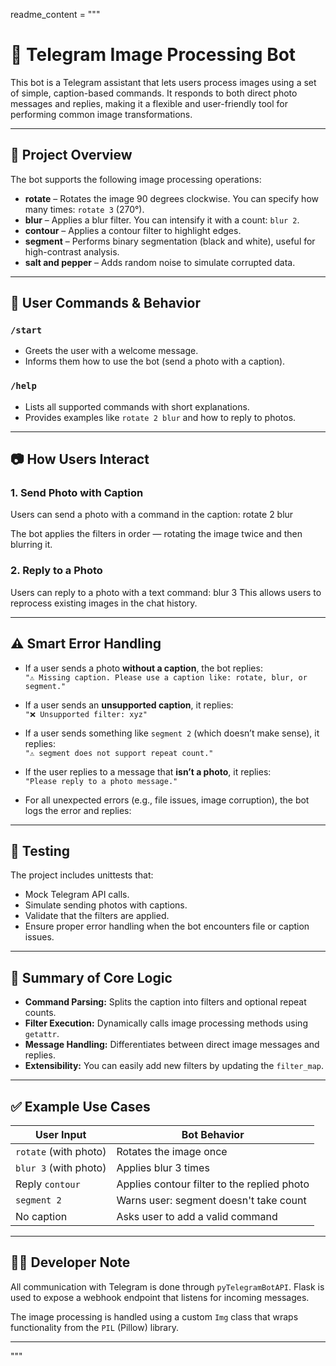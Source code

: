 readme_content = """
# 🤖 Telegram Image Processing Bot

This bot is a Telegram assistant that lets users process images using a set of simple, caption-based commands. It responds to both direct photo messages and replies, making it a flexible and user-friendly tool for performing common image transformations.

---

## 🎯 Project Overview

The bot supports the following image processing operations:

- **rotate** – Rotates the image 90 degrees clockwise. You can specify how many times: `rotate 3` (270°).
- **blur** – Applies a blur filter. You can intensify it with a count: `blur 2`.
- **contour** – Applies a contour filter to highlight edges.
- **segment** – Performs binary segmentation (black and white), useful for high-contrast analysis.
- **salt and pepper** – Adds random noise to simulate corrupted data.

---

## 💬 User Commands & Behavior

### `/start`
- Greets the user with a welcome message.
- Informs them how to use the bot (send a photo with a caption).

### `/help`
- Lists all supported commands with short explanations.
- Provides examples like `rotate 2 blur` and how to reply to photos.

---

## 📷 How Users Interact

### 1. **Send Photo with Caption**
Users can send a photo with a command in the caption:
rotate 2 blur

The bot applies the filters in order — rotating the image twice and then blurring it.

### 2. **Reply to a Photo**
Users can reply to a photo with a text command:
blur 3
This allows users to reprocess existing images in the chat history.

---

## ⚠️ Smart Error Handling

- If a user sends a photo **without a caption**, the bot replies:  
  `"⚠️ Missing caption. Please use a caption like: rotate, blur, or segment."`

- If a user sends an **unsupported caption**, it replies:  
  `"❌ Unsupported filter: xyz"`

- If a user sends something like `segment 2` (which doesn’t make sense), it replies:  
  `"⚠️ segment does not support repeat count."`

- If the user replies to a message that **isn’t a photo**, it replies:  
  `"Please reply to a photo message."`

- For all unexpected errors (e.g., file issues, image corruption), the bot logs the error and replies:

---

## 🧪 Testing

The project includes unittests that:
- Mock Telegram API calls.
- Simulate sending photos with captions.
- Validate that the filters are applied.
- Ensure proper error handling when the bot encounters file or caption issues.

---

## 🧠 Summary of Core Logic

- **Command Parsing:** Splits the caption into filters and optional repeat counts.
- **Filter Execution:** Dynamically calls image processing methods using `getattr`.
- **Message Handling:** Differentiates between direct image messages and replies.
- **Extensibility:** You can easily add new filters by updating the `filter_map`.

---

## ✅ Example Use Cases

| User Input              | Bot Behavior                           |
|-------------------------|-----------------------------------------|
| `rotate` (with photo)   | Rotates the image once                  |
| `blur 3` (with photo)   | Applies blur 3 times                    |
| Reply `contour`         | Applies contour filter to the replied photo |
| `segment 2`             | Warns user: segment doesn't take count |
| No caption              | Asks user to add a valid command        |

---

## 👨‍💻 Developer Note

All communication with Telegram is done through `pyTelegramBotAPI`. Flask is used to expose a webhook endpoint that listens for incoming messages.

The image processing is handled using a custom `Img` class that wraps functionality from the `PIL` (Pillow) library.

---
"""

